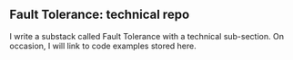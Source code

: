## Fault Tolerance: technical repo

I write a substack called Fault Tolerance with a technical sub-section. On occasion, I will link to code examples stored here.
